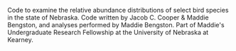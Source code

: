 Code to examine the relative abundance distributions of select bird species in the state of Nebraska. Code written by Jacob C. Cooper & Maddie Bengston, and analyses performed by Maddie Bengston. Part of Maddie's Undergraduate Research Fellowship at the University of Nebraska at Kearney.
